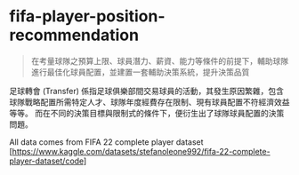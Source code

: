 # fifa-player-position-recommendation
>在考量球隊之預算上限、球員潛力、薪資、能力等條件的前提下，輔助球隊進行最佳化球員配置，並建置一套輔助決策系統，提升決策品質

足球轉會 (Transfer) 係指足球俱樂部間交易球員的活動，其發生原因繁雜，包含球隊戰略配置所需特定人才、球隊年度經費存在限制、現有球員配置不符經濟效益等等。
而在不同的決策目標與限制式的條件下，便衍生出了球隊球員配置的決策問題。

All data comes from FIFA 22 complete player dataset [https://www.kaggle.com/datasets/stefanoleone992/fifa-22-complete-player-dataset/code]

    

